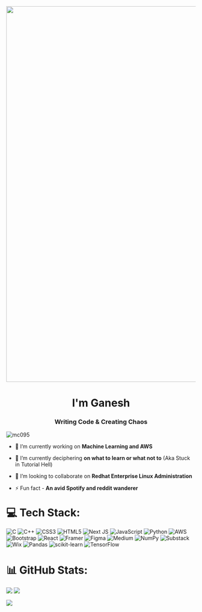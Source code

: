 <div align="center">
<img src="https://user-images.githubusercontent.com/94922914/233506434-36031a8f-41f2-4c8d-9252-3624edfb0953.gif" align="center" width="1000" />
</div><h1 align="center">I'm Ganesh</h1>
<h3 align="center">Writing Code & Creating Chaos</h3>
<p align="left"> <img src="https://komarev.com/ghpvc/?username=mc095&label=Profile%20views&color=0e75b6&style=flat" alt="mc095" /> </p>

- 🔭 I’m currently working on **Machine Learning and AWS**

- 🌱 I’m currently deciphering **on what to learn or what not to** (Aka Stuck in Tutorial Hell)

- 👯 I’m looking to collaborate on **Redhat Enterprise Linux Administration**

- ⚡ Fun fact - **An avid Spotify and reddit wanderer**
<br><br>

<h1 style="display: inline;">💻 Tech Stack:</h1>

![C](https://img.shields.io/badge/c-%2300599C.svg?style=for-the-badge&logo=c&logoColor=white) ![C++](https://img.shields.io/badge/c++-%2300599C.svg?style=for-the-badge&logo=c%2B%2B&logoColor=white) ![CSS3](https://img.shields.io/badge/css3-%231572B6.svg?style=for-the-badge&logo=css3&logoColor=white) ![HTML5](https://img.shields.io/badge/html5-%23E34F26.svg?style=for-the-badge&logo=html5&logoColor=white) ![Next JS](https://img.shields.io/badge/Next-black?style=for-the-badge&logo=next.js&logoColor=white) ![JavaScript](https://img.shields.io/badge/javascript-%23323330.svg?style=for-the-badge&logo=javascript&logoColor=%23F7DF1E) ![Python](https://img.shields.io/badge/python-3670A0?style=for-the-badge&logo=python&logoColor=ffdd54) ![AWS](https://img.shields.io/badge/AWS-%23FF9900.svg?style=for-the-badge&logo=amazon-aws&logoColor=white) ![Bootstrap](https://img.shields.io/badge/bootstrap-%23563D7C.svg?style=for-the-badge&logo=bootstrap&logoColor=white) ![React](https://img.shields.io/badge/react-%2320232a.svg?style=for-the-badge&logo=react&logoColor=%2361DAFB) ![Framer](https://img.shields.io/badge/framer-%2300599C.svg?style=for-the-badge&logo=framer&logoColor=white) ![Figma](https://img.shields.io/badge/figma-%2300599C.svg?style=for-the-badge&logo=figma&logoColor=white) ![Medium](https://img.shields.io/badge/medium-%2300599C.svg?style=for-the-badge&logo=medium&logoColor=white) ![NumPy](https://img.shields.io/badge/numpy-%23013243.svg?style=for-the-badge&logo=numpy&logoColor=white) ![Substack](https://img.shields.io/badge/Substack-%23006f5c.svg?style=for-the-badge&logo=substack&logoColor=FF6719)![Wix](https://img.shields.io/badge/wix-000?style=for-the-badge&logo=wix&logoColor=white) ![Pandas](https://img.shields.io/badge/pandas-%23150458.svg?style=for-the-badge&logo=pandas&logoColor=white) ![scikit-learn](https://img.shields.io/badge/scikit--learn-%23F7931E.svg?style=for-the-badge&logo=scikit-learn&logoColor=white) ![TensorFlow](https://img.shields.io/badge/TensorFlow-%23FF6F00.svg?style=for-the-badge&logo=TensorFlow&logoColor=white)
# 📊 GitHub Stats:

<img  src="https://streak-stats.demolab.com?user=mc095&theme=aura&hide_border=true&card_width=550"/>
<img  src="https://github-readme-stats.vercel.app/api?username=mc095&theme=aura&include_all_commits=true&card_width=550&hide_border=true&rank_icon=github"/></br>


![](https://user-images.githubusercontent.com/73097560/115834477-dbab4500-a447-11eb-908a-139a6edaec5c.gif)
